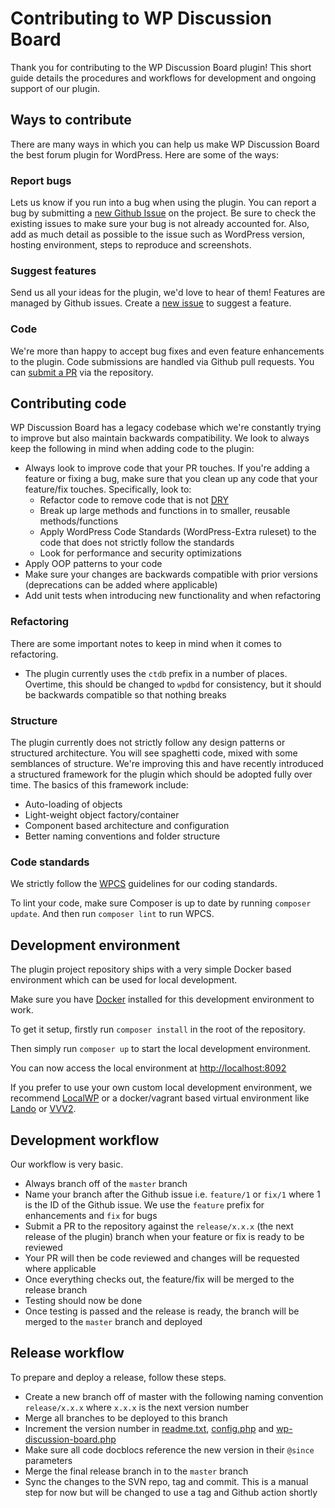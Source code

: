 # Contributing to WP Discussion Board

Thank you for contributing to the WP Discussion Board plugin! This short guide details the procedures and workflows for development and ongoing support of our plugin.

## Ways to contribute

There are many ways in which you can help us make WP Discussion Board the best forum plugin for WordPress. Here are some of the ways:

### Report bugs

Lets us know if you run into a bug when using the plugin. You can report a bug by submitting a [new Github Issue](https://github.com/wpdiscussionboard/wp-discussion-board/issues/new) on the project. Be sure to check the existing issues to make sure your bug is not already accounted for. Also, add as much detail as possible to the issue such as WordPress version, hosting environment, steps to reproduce and screenshots.

### Suggest features

Send us all your ideas for the plugin, we'd love to hear of them! Features are managed by Github issues. Create a [new issue](https://github.com/wpdiscussionboard/wp-discussion-board/issues/new) to suggest a feature.

### Code

We're more than happy to accept bug fixes and even feature enhancements to the plugin. Code submissions are handled via Github pull requests. You can [submit a PR](https://github.com/wpdiscussionboard/wp-discussion-board/compare) via the repository.

## Contributing code

WP Discussion Board has a legacy codebase which we're constantly trying to improve but also maintain backwards compatibility. We look to always keep the following in mind when adding code to the plugin:

- Always look to improve code that your PR touches. If you're adding a feature or fixing a bug, make sure that you clean up any code that your feature/fix touches. Specifically, look to:
  - Refactor code to remove code that is not [DRY](https://en.wikipedia.org/wiki/Don%27t_repeat_yourself)
  - Break up large methods and functions in to smaller, reusable methods/functions
  - Apply WordPress Code Standards (WordPress-Extra ruleset) to the code that does not strictly follow the standards
  - Look for performance and security optimizations
- Apply OOP patterns to your code
- Make sure your changes are backwards compatible with prior versions (deprecations can be added where applicable)
- Add unit tests when introducing new functionality and when refactoring

### Refactoring

There are some important notes to keep in mind when it comes to refactoring.

- The plugin currently uses the `ctdb` prefix in a number of places. Overtime, this should be changed to `wpdbd` for consistency, but it should be backwards compatible so that nothing breaks

### Structure

The plugin currently does not strictly follow any design patterns or structured architecture. You will see spaghetti code, mixed with some semblances of structure. We're improving this and have recently introduced a structured framework for the plugin which should be adopted fully over time. The basics of this framework include:

- Auto-loading of objects
- Light-weight object factory/container
- Component based architecture and configuration
- Better naming conventions and folder structure

### Code standards

We strictly follow the [WPCS](https://github.com/WordPress/WordPress-Coding-Standards) guidelines for our coding standards.

To lint your code, make sure Composer is up to date by running `composer update`. And then run `composer lint` to run WPCS.

## Development environment

The plugin project repository ships with a very simple Docker based environment which can be used for local development.

Make sure you have [Docker](https://www.docker.com/) installed for this development environment to work.

To get it setup, firstly run `composer install` in the root of the repository.

Then simply run `composer up` to start the local development environment.

You can now access the local environment at [http://localhost:8092](http://localhost:8092)

If you prefer to use your own custom local development environment, we recommend [LocalWP](https://localwp.com/) or a docker/vagrant based virtual environment like [Lando](https://lando.dev/) or [VVV2](https://varyingvagrantvagrants.org/).


## Development workflow

Our workflow is very basic.

- Always branch off of the `master` branch
- Name your branch after the Github issue i.e. `feature/1` or `fix/1` where 1 is the ID of the Github issue. We use the `feature` prefix for enhancements and `fix` for bugs
- Submit a PR to the repository against the `release/x.x.x` (the next release of the plugin) branch when your feature or fix is ready to be reviewed
- Your PR will then be code reviewed and changes will be requested where applicable
- Once everything checks out, the feature/fix will be merged to the release branch
- Testing should now be done
- Once testing is passed and the release is ready, the branch will be merged to the `master` branch and deployed

## Release workflow

To prepare and deploy a release, follow these steps.

- Create a new branch off of master with the following naming convention `release/x.x.x` where `x.x.x` is the next version number
- Merge all branches to be deployed to this branch
- Increment the version number in [readme.txt](readme.txt), [config.php](includes/config/config.php) and [wp-discussion-board.php](wp-discussion-board.php)
- Make sure all code docblocs reference the new version in their `@since` parameters
- Merge the final release branch in to the `master` branch
- Sync the changes to the SVN repo, tag and commit. This is a manual step for now but will be changed to use a tag and Github action shortly
